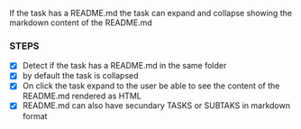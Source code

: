 If the task has a README.md the task can expand and collapse showing the markdown content of the README.md

### STEPS

- [x] Detect if the task has a README.md in the same folder
- [x] by default the task is collapsed
- [x] On click the task expand to the user be able to see the content of the README.md rendered as HTML
- [x] README.md can also have secundary TASKS or SUBTAKS in markdown format